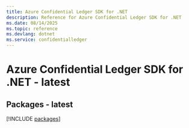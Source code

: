 ```yaml
---
title: Azure Confidential Ledger SDK for .NET
description: Reference for Azure Confidential Ledger SDK for .NET
ms.date: 08/14/2025
ms.topic: reference
ms.devlang: dotnet
ms.service: confidentialledger
---
```

# Azure Confidential Ledger SDK for .NET - latest
## Packages - latest
[!INCLUDE [packages](confidential-ledger-index.md)]